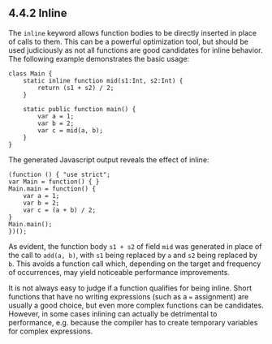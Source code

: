 ## 4.4.2 Inline

The `inline` keyword allows function bodies to be directly inserted in place of calls to them. This can be a powerful optimization tool, but should be used judiciously as not all functions are good candidates for inline behavior. The following example demonstrates the basic usage:

```
class Main {
	static inline function mid(s1:Int, s2:Int) {
		return (s1 + s2) / 2;
	}
	
	static public function main() {
		var a = 1;
		var b = 2;
		var c = mid(a, b);
	}
}
```

The generated Javascript output reveals the effect of inline:

```
(function () { "use strict";
var Main = function() { }
Main.main = function() {
	var a = 1;
	var b = 2;
	var c = (a + b) / 2;
}
Main.main();
})();
```

As evident, the function body `s1 + s2` of field `mid` was generated in place of the call to `add(a, b)`, with `s1` being replaced by `a` and `s2` being replaced by `b`. This avoids a function call which, depending on the target and frequency of occurrences, may yield noticeable performance improvements.

It is not always easy to judge if a function qualifies for being inline. Short functions that have no writing expressions (such as a `=` assignment) are usually a good choice, but even more complex functions can be candidates. However, in some cases inlining can actually be detrimental to performance, e.g. because the compiler has to create temporary variables for complex expressions.